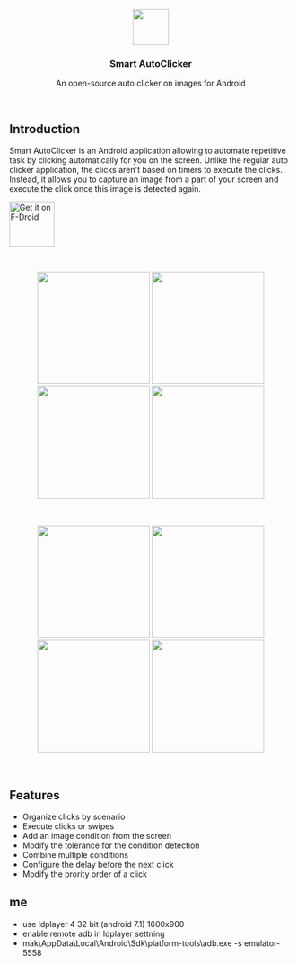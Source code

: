 <p align="center">
  <img src="https://github.com/Nain57/SmartAutoClicker/blob/master/smartautoclicker/src/main/ic_smart_auto_clicker-playstore.png?raw=true" height="64">
  <h3 align="center">Smart AutoClicker</h3>
  <p align="center">An open-source auto clicker on images for Android<p>
</p>

<br>
 
## Introduction

Smart AutoClicker is an Android application allowing to automate repetitive task by clicking automatically for you on the screen. Unlike the regular auto clicker application, the clicks aren't based on timers to execute the clicks. Instead, it allows you to capture an image from a part of your screen and execute the click once this image is detected again.

[<img src="https://fdroid.gitlab.io/artwork/badge/get-it-on.png"
     alt="Get it on F-Droid"
     height="80">](https://f-droid.org/packages/com.buzbuz.smartautoclicker/)

<br>

<p align="center">
  <img src="https://i.postimg.cc/65JBX8D9/Phone-Screenshot-1.png" width="200">
  <img src="https://i.postimg.cc/6Q3X0nGh/Phone-Screenshot-2.png" width="200">
  <img src="https://i.postimg.cc/1zjZYXG1/Phone-Screenshot-3.png" width="200">
  <img src="https://i.postimg.cc/qvp0N9JS/Phone-Screenshot-4.png" width="200">
</p>
<br>
<p align="center">
  <img src="https://i.postimg.cc/8zwGMts5/Phone-Screenshot-5.png" width="200">
  <img src="https://i.postimg.cc/ZnrtRL1J/Phone-Screenshot-6.png" width="200">
  <img src="https://i.postimg.cc/1Xx1sd7W/Phone-Screenshot-7.png" width="200">
  <img src="https://i.postimg.cc/nz9t8x2j/Phone-Screenshot-8.png" width="200">
</p>
<br>


## Features

- Organize clicks by scenario
- Execute clicks or swipes
- Add an image condition from the screen
- Modify the tolerance for the condition detection
- Combine multiple conditions
- Configure the delay before the next click
- Modify the prority order of a click

## me
- use ldplayer 4 32 bit (android 7.1) 1600x900
- enable remote adb in ldplayer settning
- mak\AppData\Local\Android\Sdk\platform-tools\adb.exe -s emulator-5558